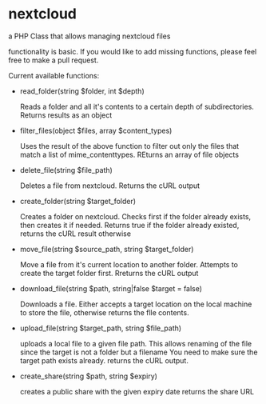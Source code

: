 # nextcloud
 a PHP Class that allows managing nextcloud files

 functionality is basic. If you would like to add missing functions, please feel free to make a pull request.

Current available functions:

* read_folder(string $folder, int $depth)

    Reads a folder and all it's contents to a certain depth of subdirectories.
    Returns results as an object

* filter_files(object $files, array $content_types) 

    Uses the result of the above function to filter out only the files that match a list 
    of mime_contenttypes. REturns an array of file objects


* delete_file(string $file_path)

    Deletes a file from nextcloud.
    Returns the cURL output

* create_folder(string $target_folder)

    Creates a folder on nextcloud. Checks first if the folder already exists,
    then creates it if needed. 
    Returns true if the folder already existed, returns the cURL result otherwise

* move_file(string $source_path, string $target_folder)
    
    Move a file from it's current location to another folder.
    Attempts to create the target folder first.
    Rreturns the cURL output

* download_file(string $path, string|false $target = false)

    Downloads a file. Either accepts a target location on the local machine 
    to store the file, otherwise returns the flle contents.

* upload_file(string $target_path, string $file_path)

    uploads a local file to a given file path.
    This allows renaming of the file since the target is not a folder but a filename
    You need to make sure the target path exists already.
    returns the cURL output.

* create_share(string $path, string $expiry)

    creates a public share with the given expiry date
    returns the share URL


